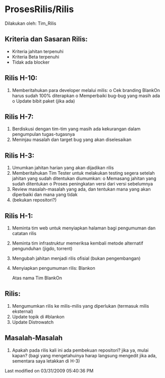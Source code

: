 # ProsesRilis/Rilis
Dilakukan oleh: ​Tim_Rilis

## Kriteria dan Sasaran Rilis:
   * Kriteria jahitan terpenuhi
   * Kriteria Beta terpenuhi
   * Tidak ada blocker

## Rilis H-10:
   1. Memberitahukan para developer melalui ​milis:
          o Cek branding BlankOn harus sudah 100% diterapkan
          o Memperbaiki bug-bug yang masih ada
          o Update bibit paket (jika ada)

## Rilis H-7:
   1. Berdiskusi dengan tim-tim yang masih ada kekurangan dalam pengumpulan
      tugas-tugasnya
   2. Meninjau masalah dan target bug yang akan diselesaikan

## Rilis H-3:
   1. Umumkan jahitan harian yang akan dijadikan rilis
   2. Memberitahukan Tim Tester untuk melakukan testing segera setelah jahitan
      yang sudah ditentukan diumumkan:
          o Memasang jahitan yang sudah ditentukan
          o Proses peningkatan versi dari versi sebelumnya
   3. Review masalah-masalah yang ada, dan tentukan mana yang akan diperbaiki
      dan mana yang tidak
   4. (bekukan repositori?)

## Rilis H-1:
   1. Meminta tim web untuk menyiapkan halaman bagi pengumuman dan catatan
      rilis
   2. Meminta tim infrastruktur memeriksa kembali metode alternatif pengunduhan
      (jigdo, torrent)
   3. Mengubah jahitan menjadi rilis ofisial (bukan pengembangan)
   4. Menyiapkan pengumuman rilis:
      Blankon <nomor-versi>

      <Kata Pengantar>

      <Fitur Desktop Standar>

      <Fitur Desktop Minimalist>

      <Tentang BlankOn>

      <URL>

      <cermin-cermin>

      <Timbal Balik dan Bantuan>

      Atas nama Tim BlankOn
      <Nama wakil tim rilis>

## Rilis:
   1. Mengumumkan rilis ke milis-milis yang diperlukan (termasuk milis
      eksternal)
   2. Update topik di #blankon
   3. Update Distrowatch

## Masalah-Masalah
   1. Apakah pada rilis kali ini ada pembekuan repositori? jika ya, mulai
      kapan?
      (bagi yang mengetahuinya harap langsung mengedit jika ada, sementara saya
      letakkan di H-3)

Last modified on 03/31/2009 05:40:36 PM

